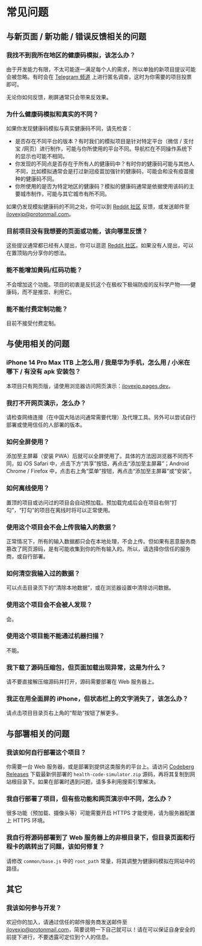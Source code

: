 # 常见问题

## 与新页面 / 新功能 / 错误反馈相关的问题

### 我找不到我所在地区的健康码模拟，该怎么办？

由于开发能力有限，不太可能逐一满足每个人的需求，所以单独的新项目提议可能会被忽略。有时会在 [Telegram 频道](https://t.me/gh_ilovexjp) 上进行匿名调查，这时为你需要的项目投票即可。

无论你如何反馈，刷屏通常只会带来反效果。

### 为什么健康码模拟和真实的不同？

如果你发现健康码模拟与真实健康码不同，请先检查：

- 是否存在不同平台的版本？有时我们的模拟项目是针对特定平台（微信 / 支付宝 /网页）进行制作，可能与你所使用的平台不同。导航栏在不同操作系统下的显示也可能不相同。
- 你发现的不同点是否存在于所有人的健康码中？有时你的健康码可能与其他人不同，比如模拟通常会是打过新冠疫苗加强针的健康码，可能会和没有疫苗接种的健康码不同。
- 你所使用的是否为特定地区的健康码？模拟的健康码通常是依据使用该码的主要城市制作，可能与其它城市有所不同。

如果仍发现模拟健康码的不同之处，你可以到 [Reddit 社区](https://reddit.com/r/ILoveHealthCode) 反馈，或发送邮件至 ilovexjp@protonmail.com。

### 目前项目没有我想要的页面或功能，该向哪里反馈？

这些提议通常都已经有人提出，你可以逛逛 [Reddit 社区](https://reddit.com/r/ILoveHealthCode)。如果没有人提出，可以在置顶贴内分享你的想法。

### 能不能增加黄码/红码功能？

不会增加这个功能。项目的初衷是反抗这个在极权下极端防疫的反科学产物——健康码，而不是推崇、利用它。

### 能不能付费定制功能？

目前不接受付费定制。

## 与使用相关的问题

### iPhone 14 Pro Max 1TB 上怎么用 / 我是华为手机，怎么用 / 小米在哪下 / 有没有 apk 安装包？

本项目只有网页版，请使用浏览器访问网页演示：[ilovexjp.pages.dev](https://ilovexjp.pages.dev)。

### 我打不开网页演示，怎么办？

请检查网络连接（在中国大陆访问通常需要代理）及代理工具。另外可以尝试自行部署或使用信任的人部署的版本。

### 如何全屏使用？

添加至主屏幕（安装 PWA）后就可以全屏使用了。具体的方法因浏览器不同而不同，如 iOS Safari 中，点击下方“共享”按钮，再点击“添加至主屏幕”；Android Chrome / Firefox 中，点击右上角“菜单”按钮，再点击“添加至主屏幕”或“安装”。

### 如何离线使用？

置顶的项目或访问过的项目会自动预加载。预加载完成后会在项目右侧“打勾”，“打勾”的项目在离线时将可以正常使用。

### 使用这个项目会不会上传我输入的数据？

正常情况下，所有的输入数据都只会在本地处理，不会上传。但如果有恶意服务商篡改了网页源码，是有可能收集到你的所有输入的。所以，请选择你信任的服务商，或自行部署。

### 如何清空我输入过的数据？

可以点击目录页下的“清除本地数据”，或在浏览器设置中清除访问数据。

### 使用这个项目会不会被人发现？

会。

### 使用这个项目能不能通过机器扫描？

不能。

### 我下载了源码压缩包，但页面加载出现异常，这是为什么？

请不要直接解压缩源码并打开，源码需要部署在 Web 服务器上。

### 我正在用全面屏的 iPhone，但状态栏上的文字消失了，该怎么办？

请点击项目目录页右上角的“帮助”按钮了解更多。

## 与部署相关的问题

### 我该如何自行部署这个项目？

你需要一台 Web 服务器，或是部署到提供这类服务的平台上。请访问 [Codeberg Releases](https://codeberg.org/ilovexjp/health-code-simulator/releases) 下载最新供部署的 `health-code-simulator.zip` 源码，再将其复制到网站根目录下。如果在部署时遇到问题，请多多利用搜索引擎解决。

### 我自行部署了项目，但有些功能和网页演示中不同，怎么办？

很多功能（预加载、摄像头等）可能需要开启 HTTPS 才能使用，请为服务器配置上 HTTPS 环境。

### 我自行将源码部署到了 Web 服务器上的非根目录下，但目录页面和行程卡的跳转出了问题，该如何修复？

请修改 `common/base.js` 中的 `root_path` 常量，将其调整为健康码模拟在网站中的路径。

## 其它

### 我该如何参与开发？

欢迎你的加入，请通过信任的邮件服务商发送邮件至 ilovexjp@protonmail.com，简要说明一下自己就可以！请在可以保证自身安全的前提下进行，不要透露可定位到个人的信息。
